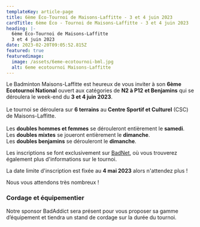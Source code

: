 ```yaml
---
templateKey: article-page
title: 6ème Éco-Tournoi de Maisons-Laffitte - 3 et 4 juin 2023
cardTitle: 6ème Éco - Tournoi de Maisons-Laffitte - 3 et 4 juin 2023
heading: |-
  6ème Éco-Tournoi de Maisons-Laffitte
  3 et 4 juin 2023
date: 2023-02-20T09:05:52.815Z
featured: true
featuredimage:
  image: /assets/6eme-ecotournoi-bml.jpg
  alt: 6eme ecotournoi Maisons-Laffitte
---
```

Le Badminton Maisons-Laffitte est heureux de vous inviter à son **6ème Ecotournoi National** ouvert aux catégories de **N2 à P12** **et Benjamins** qui se déroulera le week-end du **3 et 4 juin 2023**.\
\
Le tournoi se déroulera sur **6 terrains** au **Centre Sportif et Culturel** (CSC) de Maisons-Laffitte.\
\
Les **doubles hommes et femmes** se dérouleront entièrement le **samedi**.\
Les **doubles mixtes** se joueront entièrement le **dimanche**.\
Les **doubles benjamins** se dérouleront le **dimanche**.

L﻿es inscriptions se font exclusivement sur [BadNet](https://v5.badnet.org/tournoi/public?eventid=18369&fbclid=IwAR3ASEoQI5ekahiuldDfMOWcuuPNar8BKMdNtrSCtyqlwQi5TFPHGL1OYH4), où vous trouverez également plus d'informations sur le tournoi.

L﻿a date limite d'inscription est fixée au **4 mai 2023** alors n'attendez plus !

N﻿ous vous attendons très nombreux !

### Cordage et équipementier
Notre sponsor BadAddict sera présent pour vous proposer sa gamme d’équipement et tiendra un stand de cordage sur la durée du tournoi.
